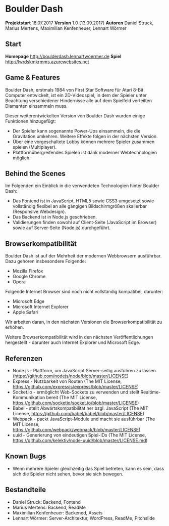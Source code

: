 # Boulder Dash

**Projektstart** 18.07.2017
**Version** 1.0 (13.09.2017)
**Autoren** Daniel Struck, Marius Mertens, Maximilian Kenfenheuer, Lennart Wörmer

## Start

**Homepage** http://boulderdash.lennartwoermer.de
**Spiel** http://lwrdskmkrmms.azurewebsites.net

## Game & Features

Boulder Dash, erstmals 1984 von First Star Software für Atari 8-Bit Computer entwickelt, ist ein 2D-Videospiel, in dem der Spieler unter Beachtung verschiedener Hindernisse alle auf dem Spielfeld verteilten Diamanten einsammeln muss.

Dieser weiterentwickelten Version von Boulder Dash wurden einige Funktionen hinzugefügt:

* Der Spieler kann sogenannte Power-Ups einsammeln, die die Gravitation umkehren. Weitere Effekte folgen in der nächsten Version.
* Über eine vorgeschaltete Lobby können mehrere Spieler zusammen spielen (Multiplayer).
* Plattformübergreifendes Spielen ist dank moderner Webtechnologien möglich.

## Behind the Scenes

Im Folgenden ein Einblick in die verwendeten Technologien hinter Boulder Dash:

* Das Fontend ist in JavaScript, HTML5 sowie CSS3 umgesetzt sowie vollständig flexibel an alle gängigen  Bildschirmgrößen skalierbar (Responsive Webdesign).
* Das Backend ist in Node.js geschrieben.
* Validierungen finden sowohl auf Client-Seite (JavaScript im Browser) sowie auf Server-Seite (Node.js) durchgeführt.

## Browserkompatibilität

Boulder Dash ist auf der Mehrheit der modernen Webbrowsern ausführbar. Dazu gehören insbesondere Folgende:

* Mozilla Firefox
* Google Chrome
* Opera

Folgende Internet Browser sind noch nicht vollständig kompatibel, darunter:

* Microsoft Edge
* Microsoft Internet Explorer
* Apple Safari

Wir arbeiten daran, in den nächsten Versionen die Browserkompatibilität zu erhöhen.

Weitere Browserkompatibilität wird in den nächsten Veröffentlichungen hergestellt - darunter auch Internet Explorer und Microsoft Edge.

## Referenzen

* Node.js - Plattform, um JavaScript Server-seitig ausführen zu lassen (https://github.com/nodejs/node/blob/master/LICENSE)
* Express - Nutzbarkeit von Routen (The MIT License, https://github.com/expressjs/express/blob/master/LICENSE)
* Socket.io - ermöglicht Web-Sockets zu verwenden und stellt Realtime-Kommunikation bereit (The MIT License, https://github.com/socketio/socket.io/blob/master/LICENSE)
* Babel - stellt Abwärtskompatibilität her bzgl. JavaScript (The MIT License, https://github.com/babel/babel/blob/master/LICENSE)
* Webpack - packt JavaScript-Module und macht sie ausführbar (The MIT License, https://github.com/webpack/webpack/blob/master/LICENSE)
* uuid - Generierung von eindeutigen Spiel-IDs (The MIT License, https://github.com/kelektiv/node-uuid/blob/master/LICENSE.md)

## Known Bugs

* Wenn mehrere Spieler gleichzeitig das Spiel betreten, kann es sein, dass sich die Spieler nicht sehen, bevor sie sich bewegen.

## Bestandteile

* Daniel Struck: Backend, Fontend
* Marius Mertens: Backend, ReadMe
* Maximilian Kenfenheuer: Backened, Assets
* Lennart Wörmer: Server-Architektur, WordPress, ReadMe, Pitchslide
